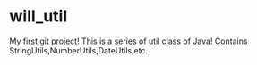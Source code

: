 # will_util
My first git project! This is a series of util class of Java!
Contains StringUtils,NumberUtils,DateUtils,etc.
